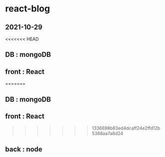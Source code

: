 # react-blog

## 2021-10-29
<<<<<<< HEAD

## DB : mongoDB

## front : React

=======
## DB : mongoDB
## front : React
>>>>>>> 1336698b83ed4dcaff24e2ffd12b5388aa7a8d24
## back : node
